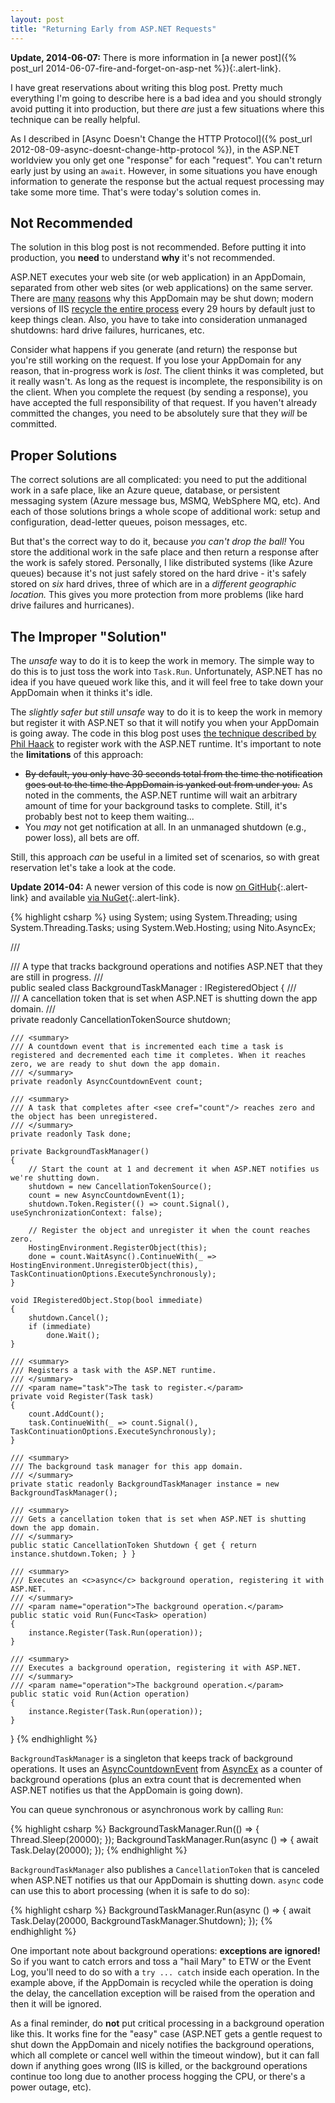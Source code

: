 ```yaml
---
layout: post
title: "Returning Early from ASP.NET Requests"
---
```

<div class="alert alert-info" markdown="1">
<i class="fa fa-hand-o-right fa-2x pull-left"></i>

**Update, 2014-06-07:** There is more information in [a newer post]({% post_url 2014-06-07-fire-and-forget-on-asp-net %}){:.alert-link}.
</div>

I have great reservations about writing this blog post. Pretty much everything I'm going to describe here is a bad idea and you should strongly avoid putting it into production, but there _are_ just a few situations where this technique can be really helpful.

As I described in [Async Doesn't Change the HTTP Protocol]({% post_url 2012-08-09-async-doesnt-change-http-protocol %}), in the ASP.NET worldview you only get one "response" for each "request". You can't return early just by using an `await`. However, in some situations you have enough information to generate the response but the actual request processing may take some more time. That's were today's solution comes in.

## Not Recommended

The solution in this blog post is not recommended. Before putting it into production, you **need** to understand **why** it's not recommended.

ASP.NET executes your web site (or web application) in an AppDomain, separated from other web sites (or web applications) on the same server. There are [many](https://docs.microsoft.com/en-us/archive/blogs/tess/asp-net-case-study-lost-session-variables-and-appdomain-recycles) [reasons](https://docs.microsoft.com/en-us/archive/blogs/johan/common-reasons-why-your-application-pool-may-unexpectedly-recycle) why this AppDomain may be shut down; modern versions of IIS [recycle the entire process](http://www.iis.net/configreference/system.applicationhost/applicationpools/add/recycling) every 29 hours by default just to keep things clean. Also, you have to take into consideration unmanaged shutdowns: hard drive failures, hurricanes, etc.

Consider what happens if you generate (and return) the response but you're still working on the request. If you lose your AppDomain for any reason, that in-progress work is _lost_. The client thinks it was completed, but it really wasn't. As long as the request is incomplete, the responsibility is on the client. When you complete the request (by sending a response), you have accepted the full responsibility of that request. If you haven't already committed the changes, you need to be absolutely sure that they _will_ be committed.

## Proper Solutions

The correct solutions are all complicated: you need to put the additional work in a safe place, like an Azure queue, database, or persistent messaging system (Azure message bus, MSMQ, WebSphere MQ, etc). And each of those solutions brings a whole scope of additional work: setup and configuration, dead-letter queues, poison messages, etc.

But that's the correct way to do it, because _you can't drop the ball!_ You store the additional work in the safe place and then return a response after the work is safely stored. Personally, I like distributed systems (like Azure queues) because it's not just safely stored on the hard drive - it's safely stored on _six_ hard drives, three of which are in a _different geographic location._ This gives you more protection from more problems (like hard drive failures and hurricanes).

## The Improper "Solution"

The _unsafe_ way to do it is to keep the work in memory. The simple way to do this is to just toss the work into `Task.Run`. Unfortunately, ASP.NET has no idea if you have queued work like this, and it will feel free to take down your AppDomain when it thinks it's idle.

The _slightly safer but still unsafe_ way to do it is to keep the work in memory but register it with ASP.NET so that it will notify you when your AppDomain is going away. The code in this blog post uses [the technique described by Phil Haack](http://haacked.com/archive/2011/10/16/the-dangers-of-implementing-recurring-background-tasks-in-asp-net.aspx) to register work with the ASP.NET runtime. It's important to note the **limitations** of this approach:

- <s>By default, you only have 30 seconds total from the time the notification goes out to the time the AppDomain is yanked out from under you.</s> As noted in the comments, the ASP.NET runtime will wait an arbitrary amount of time for your background tasks to complete. Still, it's probably best not to keep them waiting...
- You _may_ not get notification at all. In an unmanaged shutdown (e.g., power loss), all bets are off.

Still, this approach _can_ be useful in a limited set of scenarios, so with great reservation let's take a look at the code.

<div class="alert alert-info" markdown="1">
<i class="fa fa-hand-o-right fa-2x pull-left"></i>

**Update 2014-04:** A newer version of this code is now [on GitHub](https://github.com/StephenCleary/AspNetBackgroundTasks){:.alert-link} and available [via NuGet](https://www.nuget.org/packages/Nito.AspNetBackgroundTasks/){:.alert-link}.
</div>

{% highlight csharp %}
using System;
using System.Threading;
using System.Threading.Tasks;
using System.Web.Hosting;
using Nito.AsyncEx;

/// <summary>
/// A type that tracks background operations and notifies ASP.NET that they are still in progress.
/// </summary>
public sealed class BackgroundTaskManager : IRegisteredObject
{
    /// <summary>
    /// A cancellation token that is set when ASP.NET is shutting down the app domain.
    /// </summary>
    private readonly CancellationTokenSource shutdown;

    /// <summary>
    /// A countdown event that is incremented each time a task is registered and decremented each time it completes. When it reaches zero, we are ready to shut down the app domain. 
    /// </summary>
    private readonly AsyncCountdownEvent count;

    /// <summary>
    /// A task that completes after <see cref="count"/> reaches zero and the object has been unregistered.
    /// </summary>
    private readonly Task done;

    private BackgroundTaskManager()
    {
        // Start the count at 1 and decrement it when ASP.NET notifies us we're shutting down.
        shutdown = new CancellationTokenSource();
        count = new AsyncCountdownEvent(1);
        shutdown.Token.Register(() => count.Signal(), useSynchronizationContext: false);

        // Register the object and unregister it when the count reaches zero.
        HostingEnvironment.RegisterObject(this);
        done = count.WaitAsync().ContinueWith(_ => HostingEnvironment.UnregisterObject(this), TaskContinuationOptions.ExecuteSynchronously);
    }

    void IRegisteredObject.Stop(bool immediate)
    {
        shutdown.Cancel();
        if (immediate)
            done.Wait();
    }

    /// <summary>
    /// Registers a task with the ASP.NET runtime.
    /// </summary>
    /// <param name="task">The task to register.</param>
    private void Register(Task task)
    {
        count.AddCount();
        task.ContinueWith(_ => count.Signal(), TaskContinuationOptions.ExecuteSynchronously);
    }

    /// <summary>
    /// The background task manager for this app domain.
    /// </summary>
    private static readonly BackgroundTaskManager instance = new BackgroundTaskManager();

    /// <summary>
    /// Gets a cancellation token that is set when ASP.NET is shutting down the app domain.
    /// </summary>
    public static CancellationToken Shutdown { get { return instance.shutdown.Token; } }
    
    /// <summary>
    /// Executes an <c>async</c> background operation, registering it with ASP.NET.
    /// </summary>
    /// <param name="operation">The background operation.</param>
    public static void Run(Func<Task> operation)
    {
        instance.Register(Task.Run(operation));
    }

    /// <summary>
    /// Executes a background operation, registering it with ASP.NET.
    /// </summary>
    /// <param name="operation">The background operation.</param>
    public static void Run(Action operation)
    {
        instance.Register(Task.Run(operation));
    }
}
{% endhighlight %}

`BackgroundTaskManager` is a singleton that keeps track of background operations. It uses an [AsyncCountdownEvent](http://nitoasyncex.codeplex.com/wikipage?title=AsyncCountdownEvent) from [AsyncEx](http://nitoasyncex.codeplex.com/) as a counter of background operations (plus an extra count that is decremented when ASP.NET notifies us that the AppDomain is going down).

You can queue synchronous or asynchronous work by calling `Run`:

{% highlight csharp %}
BackgroundTaskManager.Run(() =>
{
    Thread.Sleep(20000);
});
BackgroundTaskManager.Run(async () =>
{
    await Task.Delay(20000);
});
{% endhighlight %}

`BackgroundTaskManager` also publishes a `CancellationToken` that is canceled when ASP.NET notifies us that our AppDomain is shutting down. `async` code can use this to abort processing (when it is safe to do so):

{% highlight csharp %}
BackgroundTaskManager.Run(async () =>
{
    await Task.Delay(20000, BackgroundTaskManager.Shutdown);
});
{% endhighlight %}

One important note about background operations: **exceptions are ignored!** So if you want to catch errors and toss a "hail Mary" to ETW or the Event Log, you'll need to do so with a `try ... catch` inside each operation. In the example above, if the AppDomain is recycled while the operation is doing the delay, the cancellation exception will be raised from the operation and then it will be ignored.

As a final reminder, do **not** put critical processing in a background operation like this. It works fine for the "easy" case (ASP.NET gets a gentle request to shut down the AppDomain and nicely notifies the background operations, which all complete or cancel well within the timeout window), but it can fall down if anything goes wrong (IIS is killed, or the background operations continue too long due to another process hogging the CPU, or there's a power outage, etc).

